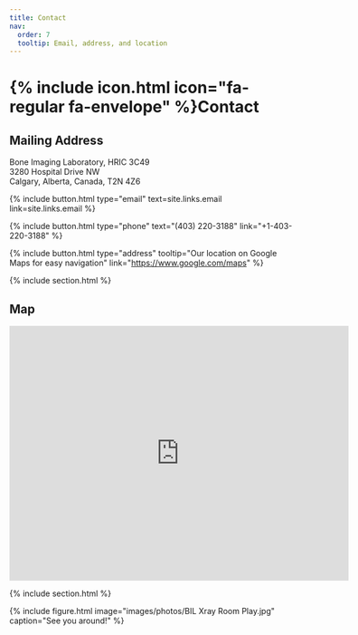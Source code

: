 ```yaml
---
title: Contact
nav:
  order: 7
  tooltip: Email, address, and location
---
```


# {% include icon.html icon="fa-regular fa-envelope" %}Contact
## Mailing Address
Bone Imaging Laboratory, HRIC 3C49<br>
3280 Hospital Drive NW<br>
Calgary, Alberta, Canada, T2N 4Z6<br>

{% 
  include button.html 
  type="email" 
  text=site.links.email 
  link=site.links.email 
%}

{%
  include button.html
  type="phone"
  text="(403) 220-3188"
  link="+1-403-220-3188"
%}

{%
  include button.html
  type="address"
  tooltip="Our location on Google Maps for easy navigation"
  link="https://www.google.com/maps"
%}

{% include section.html %}
## Map
<iframe src="https://www.google.com/maps/embed?pb=!1m18!1m12!1m3!1d5014.544912874908!2d-114.13866878671912!3d51.06652037159851!2m3!1f0!2f0!3f0!3m2!1i1024!2i768!4f13.1!3m3!1m2!1s0x53716faebcee789f%3A0x4e1e6c3da7341a7c!2sMcCaig%20Institute!5e0!3m2!1sen!2sca!4v1722830214389!5m2!1sen!2sca" width="600" height="450" style="border:0;" allowfullscreen="" loading="lazy" referrerpolicy="no-referrer-when-downgrade"></iframe>


{% include section.html %}

{%
  include figure.html
  image="images/photos/BIL Xray Room Play.jpg"
  caption="See you around!"
%}

